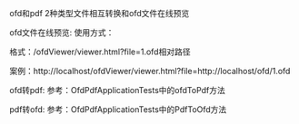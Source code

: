 ofd和pdf 2种类型文件相互转换和ofd文件在线预览

ofd文件在线预览:
使用方式：

格式：/ofdViewer/viewer.html?file=1.ofd相对路径

案例：http://localhost/ofdViewer/viewer.html?file=http://localhost/ofd/1.ofd

ofd转pdf:
参考：OfdPdfApplicationTests中的ofdToPdf方法

pdf转ofd:
参考：OfdPdfApplicationTests中的PdfToOfd方法

